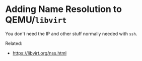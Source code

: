 # Adding Name Resolution to QEMU/`libvirt`

You don't need the IP and other stuff normally needed with `ssh`.

Related:

* <https://libvirt.org/nss.html>

